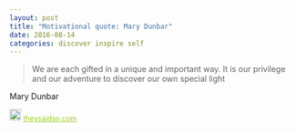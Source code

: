 ```yaml
---
layout: post
title: "Motivational quote: Mary Dunbar"
date: 2016-08-14
categories: discover inspire self
---
```

> We are each gifted in a unique and important way. It is our privilege and our adventure to discover our own special light

Mary Dunbar

<span style="z-index:50;font-size:0.9em;"><img src="https://theysaidso.com/branding/theysaidso.png" height="20" width="20" alt="theysaidso.com"/><a href="https://theysaidso.com" title="Powered by quotes from theysaidso.com" style="color: #9fcc25; margin-left: 4px; vertical-align: middle;">theysaidso.com</a></span>

